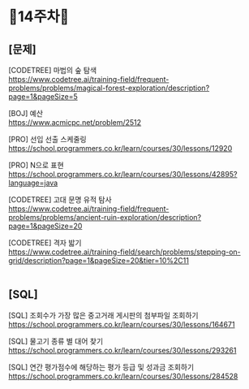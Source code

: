 # 📌14주차📌
## [문제]
[CODETREE] 마법의 숲 탐색</br>
https://www.codetree.ai/training-field/frequent-problems/problems/magical-forest-exploration/description?page=1&pageSize=5

[BOJ] 예산</br>
https://www.acmicpc.net/problem/2512

[PRO] 선입 선출 스케줄링</br>
https://school.programmers.co.kr/learn/courses/30/lessons/12920

[PRO] N으로 표현</br>
https://school.programmers.co.kr/learn/courses/30/lessons/42895?language=java

[CODETREE] 고대 문명 유적 탐사</br>
https://www.codetree.ai/training-field/frequent-problems/problems/ancient-ruin-exploration/description?page=1&pageSize=20

[CODETREE] 격자 밟기</br>
https://www.codetree.ai/training-field/search/problems/stepping-on-grid/description?page=1&pageSize=20&tier=10%2C11
</br></br>

## [SQL]
[SQL] 조회수가 가장 많은 중고거래 게시판의 첨부파일 조회하기</br>
https://school.programmers.co.kr/learn/courses/30/lessons/164671

[SQL] 물고기 종류 별 대어 찾기</br>
https://school.programmers.co.kr/learn/courses/30/lessons/293261

[SQL] 연간 평가점수에 해당하는 평가 등급 및 성과금 조회하기</br>
https://school.programmers.co.kr/learn/courses/30/lessons/284528